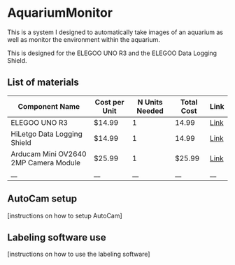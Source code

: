 # AquariumMonitor
This is a system I designed to automatically take images of an aquarium as well as monitor the environment within the aquarium.


This is designed for the ELEGOO UNO R3 and the ELEGOO Data Logging Shield.


## List of materials

| Component Name | Cost per Unit | N Units Needed | Total Cost | Link |
| --- | --- | --- | --- | --- |
| ELEGOO UNO R3 | $14.99 | 1 | 14.99 | [Link](https://www.amazon.com/gp/product/B01EWOE0UU/ref=ewc_pr_img_1?smid=A2WWHQ25ENKVJ1&psc=1) |
| HiLetgo Data Logging Shield | $14.99 | 1 | 14.99 | [Link](https://www.amazon.com/HiLetgo-Logging-Recorder-Logger-Arduino/dp/B00PI6TQWO/ref=sr_1_1?crid=FROJOA1DYH5U&dib=eyJ2IjoiMSJ9.jgX-9FSNqM1QUH3B15SIJ4BQI5ZZ-7ldo0Dt8-D1iNKMwl3mcx71h5zDGvASPrglITHG-tH5GQxVdAckLuZjsN03yUWSVVj3eBkYLihWNNLUP5XJnRhNmHX2d6brE1wEAMM2gVEBvWJIEuClRQ9lUYY4-F-eyaQSDS4lA0BBdo9Ug1LGNSg_fh47fKtUjg-kp_OeZclQ4maJaTe_uo9NK9WkkoVn4MaA8ZHXc9R4-qbtDoMX1FN72xm8PyFiN0aMIaifxlcPZcv2hkwwVApAaG1h8saQakZAxr0GDE67AA0.hJe9gQTaEBltmneo1DinqGm-ics6r9LqveygS5CWiyw&dib_tag=se&keywords=data+logging+shield&qid=1744864723&s=industrial&sprefix=data+logging+shield%2Cindustrial%2C117&sr=1-1) |
| Arducam Mini OV2640 2MP Camera Module | $25.99 | 1 | $25.99 | [Link](https://www.amazon.com/Arducam-Module-Megapixels-Arduino-Mega2560/dp/B012UXNDOY/ref=asc_df_B012UXNDOY?mcid=cdb40dc8bc563317acd1ec232c21ba5e&hvocijid=18074124772737744877-B012UXNDOY-&hvexpln=73&tag=hyprod-20&linkCode=df0&hvadid=721245378154&hvpos=&hvnetw=g&hvrand=18074124772737744877&hvpone=&hvptwo=&hvqmt=&hvdev=c&hvdvcmdl=&hvlocint=&hvlocphy=9020398&hvtargid=pla-2281435178338&psc=1) |
| __ | __ | __ | __ | __ |


## AutoCam setup
[instructions on how to setup AutoCam]


## Labeling software use
[instructions on how to use the labeling software]
